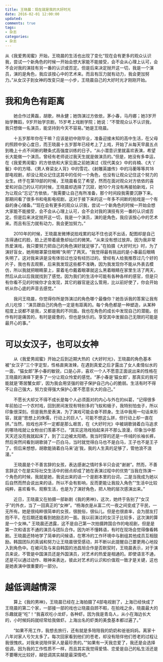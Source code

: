 ```yaml
---
title: 王晓晨：现在就是我的大好时光
date: 2016-02-01 12:00:00
updated:
comments: true
tags:
- 杂志
categories:
- 杂志
---
```


从《我爱男闺蜜》开始，王晓晨的生活也出现了变化“现在会有更多的观众认识我，尝试一个新角色的时候一开始会想大家能不能接受，会不会从心理上认可，会不会对我的演技有另一番的认识或否定。但是后来决定抛开这一切，我是一个演员，演的是角色，我应该按心中的艺术来。而且有压力就有动力，我会更加努力。”从女汉子到女神的改变只是一小步，王晓晨自己的大好时光才刚刚开始。

<!--more-->

# 我和角色有距离

　　她合作过黄磊，胡歌，林永健；她饰演过方依依，茅小春，马丹娜；她3岁开始学舞蹈，9岁开始学京剧，15岁考上戏剧学院；她说：“不管观众认不认识我，我只想做一名演员，能坚持到今天不容易。”她是王晓晨。


　　十五岁那年你在干嘛？应该是初中刚毕业，准备迎接未知的高中生活，在父母的照顾中安心度日，而王晓晨十五岁那年已经考上了上戏，开始了从每天早晨五点到晚上十点不间断的鞭条式高强度训练的日子。“从小潜意识里就喜欢表演，希望长大能做一个演员。曾经有老师说过我天生就是做演员的。”但是，她没有多幸运，在《我爱男闺蜜》的方依依和大家见面之前她演过《现代美女》中的肖楠、《大丫鬟》中的方晴、《男人脊梁女人背》中的雪花、《射雕英雄传》中的冯蘅等等共18部电视剧，却没让观众记住这其中的任何一个角色，也没有让观众记住这个努力的女生。终于在第19部的时候，王晓晨看见了希望，然而在面对观众对方依依的喜爱和对自己的认可的时候，王晓晨却选择了沉寂，她10个月没有再接拍新戏，只为让观众“忘记”方依依，“我需要让自己有所准备，那个时间段我需要沉静下来。那期间看了很多书和电影电视剧，这对于接下来的这一年多不间断的拍戏是一个有益的身心储备。”“现在会有更多的观众认识我，尝试一个新角色的时候一开始会想大家能不能接受，会不会从心理上认可，会不会对我的演技有另一番的认识或否定。但是后来决定抛开这一切，我是一个演员，演的是角色，我应该按心中的艺术来。而且有压力就有动力，我会更加努力。”


　　2010年的时候，王晓晨发微博说拍戏累的站不住也说不出话，配图却是自己冻得通红的脸，脸上还带着疲惫却灿烂的微笑。“从来没有想过放弃。因为我非常热爱演戏，我只要努力把自己的角色演好就足够了。”在拍摄《大好时光》时，为了演好盲女，她用眼罩蒙住眼睛“失明”了两天。“我觉得最有挑战的是小春最后眼睛失明了。这对我来讲是没有体验过也没有经历过的。曾经有人给我推荐过几个好的片子，我也有去观察，后来我发现这些都不准确，因为我发现你不能从外表去模仿，所以我就把眼睛蒙上，蒙着毛巾戴着眼罩就这么黑着眼睛在家里生活了两天，然后从此以后我就找到了感觉。因为我们的生活中可能有各种各样的感官，但是只有你看不见的时候你才会发现，其它的器官是这么管用，比以前好使了，你会开始听从你心底的声音去感觉。”


　　我问王晓晨，你觉得你所是饰演过的角色哪个最像你？她告诉我的答案让我有点儿吃惊：“演员跟自己的角色一定是有距离的。每个角色都是一种塑造，从某种程度上说都不是我，又都是我的不同面。我也在角色的成长中发现自己的潜能。创作有时是痛苦的，有时是疲惫的，但也是快乐的。享受其中发掘自己无限的可能是最开心的事。”

# 可以女汉子，也可以女神

　　从《我爱男闺蜜》开始之后到近期大热的《大好时光》，王晓晨的角色基本被“女汉子”三个字定型，性格直爽泼辣，在遇到真爱之后才露出了女人柔情似水的一面，“猫女郎”茅小春的敏锐，口是心非，喜欢一个人不愿意正面说出来的性格在王晓晨的演绎下更多了一分让观众怜爱的感觉。“茅小春是‘猫女郎’，那真实的我可能就是‘寄居蟹女郎’，因为我会用坚强的钳子保护自己内心的脆弱。生活有时不得不让自己强大，努力变得强大保护心里不愿意长大的自己。”


　　不愿长大却又不得不成长是每个人必须面对的内心与外在的纠葛，“记得很多年前拍过一个农村戏，回到房间发现有特别多的飞蚁和蛾子，我特别怕虫子，所以印象很深刻。但是我热爱表演，为了演戏可能会奋不顾身。生活中我用一句话来形容，就是“思想上的侏儒，行动上的巨人”。可能不想这么拼，但行动上却一直在拼。”当然，拍戏也并不一定都是那么艰苦，在《大好时光》中被胡歌骑着白马追求的哪场戏就让女粉丝们羡慕不已，“其实这场戏拍起来并不那么浪漫，印象当中那天天还没亮我就起床了，到了江边被太阳晒，我当时穿的还是一件绒的长袖长裤，然后突然间看到胡歌骑了一匹白马，当时就觉得白马也不是白马，王子也不是王子了。但后来想想，胡歌能骑着白马来‘追’我，我的人生真的足够了，管他浪不浪漫。”


　　王晓晨是个不善言辞的女孩，表达感谢之情时多半只会说“谢谢”。然而，不善言辞这个在是实际社交生活中的弱点却成了她在表演过程中的优势“当我在饰演一个角色的时候，我就是她，我说出来的话一个是剧本里的台词，二是当我成为她以后自然而然会说出来的话，所以不会有影响，反而更能让我投入角色”“生活中比较纯粹，喜欢看书，观察生活，也是为了演好角色，把人物的层次感演出来。”


　　近日，王晓晨又在拍摄一部新剧《我的男神》，这次，她终于告别了“女汉子”的外衣，当了一回真正的“女神”。“杨海衣是从富二代一夜之间变成了平民，一无所有。她是很纯粹很简单的女孩，很脱俗，很仙儿。但是也很直率，会为朋友打抱不平。在后期还能看到她励志的一面。我以前演过的女汉子比较多，这次演的算是一个女神。” 王晓晨还透露，这不是自己第一次拍摄跨国合作的电视剧，但是是第一次和语言不通的演员与团队合作。因为听不懂韩语，有时在现场会觉得像看韩剧。王晓晨还特地学了简单的问候语，在寒冷的工作环境中与剧组其他成员互相鼓励。韩国团队的真诚和努力让王晓晨很受感动，并不断以此提醒自己要更用心地投入到角色中。在被问及与来自韩国的池昌旭合作是否默契时，王晓晨表示，对于演员来说，不管是中国演员还是外国演员，对艺术的热爱是相通的。即使语言不通，还是可以通过动作、眼神来表达，彼此对艺术的认识和价值观一致才是关键，这也是她表演中很重要的一部分。


# 越低调越情深

　　算上《我的男神》，王晓晨已经在上海拍摄了4部电视剧了，上海已经快成了王晓晨的第二个家，一部接一部的戏也让晓晨自顾不暇，在拍戏之余，晓晨最大的乐趣就是“吃”！“我喜欢吃小龙虾，各种虾。因为我是青岛人，从小在海边长大的，小时候妈妈就经常给我做虾。上海出名的虾类的美食基本都过遍了。”


　　“如果不用工作，我想去旅行，还有就是多陪陪我的奶奶和爸爸妈妈。离家十八年对家人亏欠太多了。每次回家看到他们的苍老，却没有陪伴他们苍老的过程让我很愧疚。对我来说陪伴家人是最珍贵的。”“如果有一天我恋爱了，我还是会选择低调，因为我的工作性质不一样，而且其实我觉得爱情、恋爱是自己的私生活还是不要曝光比较好，越低调其实越是最深情吧。”          
